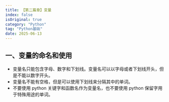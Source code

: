 ```yaml
---
title: 【第二篇章】变量
index: false
isOriginal: true
category: "Python"
tag: "Python基础"
date: 2025-06-13
---
```


## 一、变量的命名和使用

- 变量名只能包含字母、数字和下划线。变量名可以以字母或者下划线开头，但是不能以数字开头。
- 变量名不能有空格，但是可以使用下划线来分隔其中的单词。
- 不要使用 python 关键字和函数名作为变量名，也不要使用 python 保留字用于特殊用途的单词。
